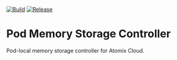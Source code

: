[![Build](https://github.com/atomix/pod-memory/actions/workflows/controller.yml/badge.svg)](https://github.com/atomix/pod-memory/actions/workflows/controller.yml)
[![Release](https://github.com/atomix/pod-memory/actions/workflows/controller-release.yml/badge.svg)](https://github.com/atomix/pod-memory/actions/workflows/controller-release.yml)

# Pod Memory Storage Controller
Pod-local memory storage controller for Atomix Cloud.
